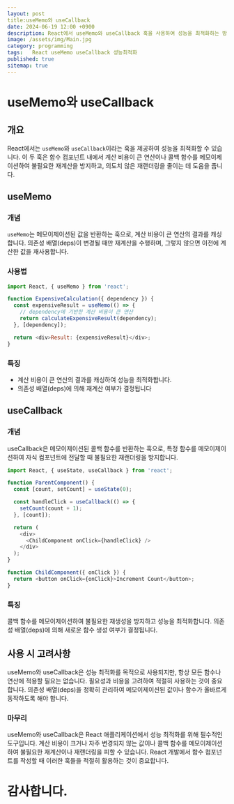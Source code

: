 ```yaml
---
layout: post
title:useMemo와 useCallback
date: 2024-06-19 12:00 +0900
description: React에서 useMemo와 useCallback 훅을 사용하여 성능을 최적화하는 방법을 알아봅니다.
image: /assets/img/Main.jpg
category: programming
tags:   React useMemo useCallback 성능최적화
published: true
sitemap: true
---
```


# useMemo와 useCallback

## 개요

React에서는 `useMemo`와 `useCallback`이라는 훅을 제공하여 성능을 최적화할 수 있습니다. 이 두 훅은 함수 컴포넌트 내에서 계산 비용이 큰 연산이나 콜백 함수를 메모이제이션하여 불필요한 재계산을 방지하고, 의도치 않은 재랜더링을 줄이는 데 도움을 줍니다.

## useMemo

### 개념

`useMemo`는 메모이제이션된 값을 반환하는 훅으로, 계산 비용이 큰 연산의 결과를 캐싱합니다. 의존성 배열(deps)이 변경될 때만 재계산을 수행하며, 그렇지 않으면 이전에 계산한 값을 재사용합니다.

### 사용법

```javascript
import React, { useMemo } from 'react';

function ExpensiveCalculation({ dependency }) {
  const expensiveResult = useMemo(() => {
    // dependency에 기반한 계산 비용이 큰 연산
    return calculateExpensiveResult(dependency);
  }, [dependency]);

  return <div>Result: {expensiveResult}</div>;
}
```
### 특징
- 계산 비용이 큰 연산의 결과를 캐싱하여 성능을 최적화합니다.
- 의존성 배열(deps)에 의해 재계산 여부가 결정됩니다

## useCallback

### 개념
useCallback은 메모이제이션된 콜백 함수를 반환하는 훅으로, 특정 함수를 메모이제이션하여 자식 컴포넌트에 전달할 때 불필요한 재랜더링을 방지합니다.

```javascript
import React, { useState, useCallback } from 'react';

function ParentComponent() {
  const [count, setCount] = useState(0);

  const handleClick = useCallback(() => {
    setCount(count + 1);
  }, [count]);

  return (
    <div>
      <ChildComponent onClick={handleClick} />
    </div>
  );
}

function ChildComponent({ onClick }) {
  return <button onClick={onClick}>Increment Count</button>;
}

```
### 특징
콜백 함수를 메모이제이션하여 불필요한 재생성을 방지하고 성능을 최적화합니다.
의존성 배열(deps)에 의해 새로운 함수 생성 여부가 결정됩니다.

## 사용 시 고려사항
useMemo와 useCallback은 성능 최적화를 목적으로 사용되지만, 항상 모든 함수나 연산에 적용할 필요는 없습니다. 필요성과 비용을 고려하여 적절히 사용하는 것이 중요합니다.
의존성 배열(deps)을 정확히 관리하여 메모이제이션된 값이나 함수가 올바르게 동작하도록 해야 합니다.


### 마무리
useMemo와 useCallback은 React 애플리케이션에서 성능 최적화를 위해 필수적인 도구입니다. 계산 비용이 크거나 자주 변경되지 않는 값이나 콜백 함수를 메모이제이션하여 불필요한 재계산이나 재랜더링을 피할 수 있습니다. React 개발에서 함수 컴포넌트를 작성할 때 이러한 훅들을 적절히 활용하는 것이 중요합니다.

# 감사합니다.

